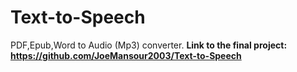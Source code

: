 # Text-to-Speech
PDF,Epub,Word to Audio (Mp3) converter.
**Link to the final project: https://github.com/JoeMansour2003/Text-to-Speech**
